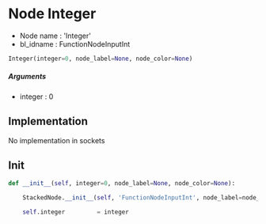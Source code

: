 # Node Integer

- Node name : 'Integer'
- bl_idname : FunctionNodeInputInt


``` python
Integer(integer=0, node_label=None, node_color=None)
```
##### Arguments

- integer : 0

## Implementation

No implementation in sockets

## Init

``` python
def __init__(self, integer=0, node_label=None, node_color=None):

    StackedNode.__init__(self, 'FunctionNodeInputInt', node_label=node_label, node_color=node_color)

    self.integer         = integer
```
